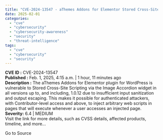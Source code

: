 ```yaml
---
title: "CVE-2024-13547 - aThemes Addons for Elementor Stored Cross-Site Scripting (XSS)"
date: 2025-02-01
categories: 
  - "cve"
  - "cybersecurity"
  - "cybersecurity-awareness"
  - "security"
  - "threat-intelligence"
tags: 
  - "cve"
  - "cybersecurity"
  - "security"
---
```


**CVE ID :** CVE-2024-13547  
**Published :** Feb. 1, 2025, 4:15 a.m. | 1 hour, 11 minutes ago  
**Description :** The aThemes Addons for Elementor plugin for WordPress is vulnerable to Stored Cross-Site Scripting via the Image Accordion widget in all versions up to, and including, 1.0.12 due to insufficient input sanitization and output escaping. This makes it possible for authenticated attackers, with Contributor-level access and above, to inject arbitrary web scripts in pages that will execute whenever a user accesses an injected page.  
**Severity:** 6.4 | MEDIUM  
Visit the link for more details, such as CVSS details, affected products, timeline, and more...

Go to Source
